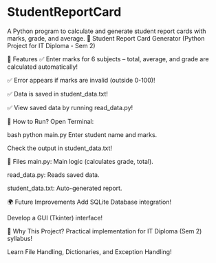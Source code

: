 # StudentReportCard
 A Python program to calculate and generate student report cards with marks, grade, and average.
📝 Student Report Card Generator
(Python Project for IT Diploma - Sem 2)

📌 Features
✅ Enter marks for 6 subjects – total, average, and grade are calculated automatically!

✅ Error appears if marks are invalid (outside 0-100)!

✅ Data is saved in student_data.txt!

✅ View saved data by running read_data.py!

🚀 How to Run?
Open Terminal:

bash
python main.py
Enter student name and marks.

Check the output in student_data.txt!

📂 Files
main.py: Main logic (calculates grade, total).

read_data.py: Reads saved data.

student_data.txt: Auto-generated report.

🌍 Future Improvements
Add SQLite Database integration!

Develop a GUI (Tkinter) interface!

📜 Why This Project?
Practical implementation for IT Diploma (Sem 2) syllabus!

Learn File Handling, Dictionaries, and Exception Handling!